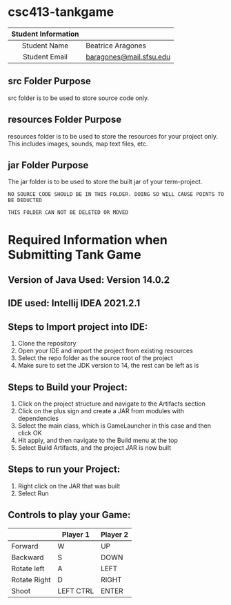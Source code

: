 # csc413-tankgame


| Student Information |                |
|:-------------------:|----------------|
|  Student Name       |   Beatrice Aragones    |
|  Student Email      |   baragones@mail.sfsu.edu   |

## src Folder Purpose 
src folder is to be used to store source code only.

## resources Folder Purpose 
resources folder is to be used to store the resources for your project only. This includes images, sounds, map text files, etc.

## jar Folder Purpose 
The jar folder is to be used to store the built jar of your term-project.

`NO SOURCE CODE SHOULD BE IN THIS FOLDER. DOING SO WILL CAUSE POINTS TO BE DEDUCTED`

`THIS FOLDER CAN NOT BE DELETED OR MOVED`

# Required Information when Submitting Tank Game

## Version of Java Used: Version 14.0.2

## IDE used: Intellij IDEA 2021.2.1 

## Steps to Import project into IDE: 
1) Clone the repository 
2) Open your IDE and import the project from existing resources
3) Select the repo folder as the source root of the project 
4) Make sure to set the JDK version to 14, the rest can be left as is

## Steps to Build your Project:
1) Click on the project structure and navigate to the Artifacts section
2) Click on the plus sign and create a JAR from modules with dependencies 
3) Select the main class, which is GameLauncher in this case and then click OK 
4) Hit apply, and then navigate to the Build menu at the top
5) Select Build Artifacts, and the project JAR is now built 
 
## Steps to run your Project: 
1) Right click on the JAR that was built
2) Select Run

## Controls to play your Game:

|               | Player 1 | Player 2 |
|---------------|----------|----------|
|  Forward      |     W     |     UP     |
|  Backward     |     S     |     DOWN     |
|  Rotate left  |     A     |     LEFT     |
|  Rotate Right |     D     |     RIGHT     |
|  Shoot        |     LEFT CTRL     |     ENTER     |

<!-- you may add more controls if you need to. -->
